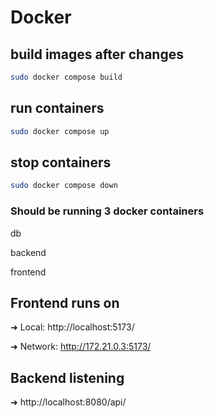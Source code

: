 # Docker

## build images after changes

```bash
sudo docker compose build
```

## run containers

```bash
sudo docker compose up
```

## stop containers
```bash
sudo docker compose down
```
### Should be running 3 docker containers
db

backend

frontend


##  Frontend runs on
➜  Local:   http://localhost:5173/

➜  Network: http://172.21.0.3:5173/

## Backend listening
➜  http://localhost:8080/api/



